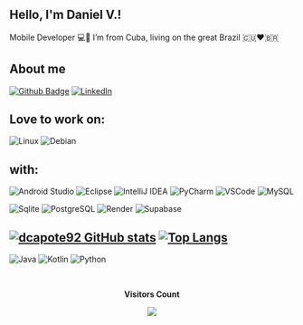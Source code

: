 ## Hello, I'm Daniel V.!

 Mobile Developer 💻📱
 I’m from Cuba, living on the great Brazil 🇨🇺❤️🇧🇷
 
## About me

[![Github Badge](https://img.shields.io/badge/-Github-000?style=flat-square&logo=Github&logoColor=white&link=https://github.com/dcapote92)](https://github.com/dcapote92)
[![LinkedIn](https://img.shields.io/badge/LinkedIn-blue?style=flat-square&logo=linkedin)](https://www.linkedin.com/in/dcapote92/)

## Love to work on: 
![Linux](https://img.shields.io/badge/Linux-FCC624?style=for-the-badge&logo=linux&logoColor=black) 
![Debian](https://img.shields.io/badge/Debian-A81D33?style=for-the-badge&logo=debian&logoColor=white)

## with: 
![Android Studio](https://img.shields.io/badge/Android_Studio-3DDC84?style=for-the-badge&logo=android-studio&logoColor=white)
![Eclipse](https://img.shields.io/badge/Eclipse-2C2255?style=for-the-badge&logo=eclipse&logoColor=white)
![IntelliJ IDEA](https://img.shields.io/badge/IntelliJ_IDEA-000000.svg?style=for-the-badge&logo=intellij-idea&logoColor=white)
![PyCharm](https://img.shields.io/badge/PyCharm-000000?style=for-the-badge&logo=pycharm&logoColor=white) 
![VSCode](https://img.shields.io/badge/VSCode-0078D4?style=for-the-badge&logo=visual%20studio%20code&logoColor=white)
![MySQL](https://img.shields.io/badge/MySQL-005C84?style=for-the-badge&logo=mysql&logoColor=white)
<!--![MongoDB](https://img.shields.io/badge/MongoDB-4EA94B?style=for-the-badge&logo=mongodb&logoColor=white)-->
![Sqlite](https://img.shields.io/badge/Sqlite-003B57?style=for-the-badge&logo=sqlite&logoColor=white)
![PostgreSQL](https://img.shields.io/badge/PostgreSQL-316192?style=for-the-badge&logo=postgresql&logoColor=white)
![Render](https://img.shields.io/badge/Render-46E3B7?style=for-the-badge&logo=render&logoColor=white)
![Supabase](https://img.shields.io/badge/Supabase-181818?style=for-the-badge&logo=supabase&logoColor=white)
<!--
## Frameworks: 
![Firebase](https://img.shields.io/badge/firebase-ffca28?style=for-the-badge&logo=firebase&logoColor=black)
![Gradle](https://img.shields.io/badge/gradle-02303A?style=for-the-badge&logo=gradle&logoColor=white)
![Spring Boot](https://img.shields.io/badge/Spring_Boot-6DB33F?style=for-the-badge&logo=spring-boot&logoColor=white)
-->

[![dcapote92 GitHub stats](https://github-readme-stats.vercel.app/api?username=dcapote92)](https://github.com/dcapote92/github-readme-stats)
[![Top Langs](https://github-readme-stats.vercel.app/api/top-langs/?username=dcapote92)](https://github.com/dcapote92/github-readme-stats)
---
![Java](https://img.shields.io/badge/Java-ED8B00?style=for-the-badge&logo=java&logoColor=white)
![Kotlin](https://img.shields.io/badge/Kotlin-B125EA?style=for-the-badge&logo=kotlin&logoColor=white)
![Python](https://img.shields.io/badge/Python-FFD43B?style=for-the-badge&logo=python&logoColor=blue)



<div align="center">
<br><p align="centre"><b>Visitors Count</b></p>  
<p align="center"><img align="center" src="https://profile-counter.glitch.me/{dcapote92}/count.svg" /></p> 
<br>
</div>





<!---
DarVion92/DarVion92 is a ✨ special ✨ repository because its `README.md` (this file) appears on your GitHub profile.
You can click the Preview link to take a look at your changes.
--->
